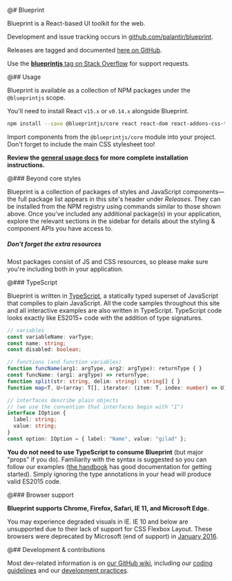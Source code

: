 @# Blueprint

Blueprint is a React-based UI toolkit for the web.

Development and issue tracking occurs in [github.com/palantir/blueprint](https://github.com/palantir/blueprint).

Releases are tagged and documented [here on GitHub](https://github.com/palantir/blueprint/releases).

Use the [__blueprintjs__ tag on Stack Overflow](http://stackoverflow.com/questions/tagged/blueprintjs)
for support requests.

@## Usage

Blueprint is available as a collection of NPM packages under the `@blueprintjs` scope.

You'll need to install React `v15.x` or `v0.14.x` alongside Blueprint.

```sh
npm install --save @blueprintjs/core react react-dom react-addons-css-transition-group
```

Import components from the `@blueprintjs/core` module into your project.
Don't forget to include the main CSS stylesheet too!

**Review the [general usage docs](#components.usage) for more complete installation instructions.**

@### Beyond core styles

Blueprint is a collection of packages of styles and JavaScript components&mdash;the full package
list appears in this site's header under _Releases_. They can be installed from the NPM registry
using commands similar to those shown above. Once you've included any additional package(s) in your
application, explore the relevant sections in the sidebar for details about the styling & component
APIs you have access to.

<div class="pt-callout pt-intent-primary pt-icon-info-sign">
  <h5>Don't forget the extra resources</h5>
  Most packages consist of JS and CSS resources, so please make sure you're including both in your application.
</div>

@### TypeScript

Blueprint is written in [TypeScript](https://www.typescriptlang.org/), a statically typed superset
of JavaScript that compiles to plain JavaScript. All the code samples throughout this site and
all interactive examples are also written in TypeScript. TypeScript code looks exactly like ES2015+
code with the addition of type signatures.

```ts
// variables
const variableName: varType;
const name: string;
const disabled: boolean;

// functions (and function variables)
function funcName(arg1: argType, arg2: argType): returnType { }
const funcName: (arg1: argType) => returnType;
function split(str: string, delim: string): string[] { }
function map<T, U>(array: T[], iterator: (item: T, index: number) => U): U[];

// interfaces describe plain objects
// (we use the convention that interfaces begin with "I")
interface IOption {
  label: string;
  value: string;
}
const option: IOption = { label: "Name", value: "gilad" };
```

**You do not need to use TypeScript to consume Blueprint** (but major "props" if you do). Familiarity
with the syntax is suggested so you can follow our examples
([the handbook](https://www.typescriptlang.org/docs/handbook/basic-types.html) has good documentation
for getting started). Simply ignoring the type annotations in your head will produce valid ES2015 code.

@### Browser support

**Blueprint supports Chrome, Firefox, Safari, IE 11, and Microsoft Edge.**

You may experience degraded visuals in IE.
IE 10 and below are unsupported due to their lack of support for CSS Flexbox Layout.
These browsers were deprecated by Microsoft (end of support) in [January 2016](https://www.microsoft.com/en-us/WindowsForBusiness/End-of-IE-support).

@## Development & contributions

Most dev-related information is on [our GitHub wiki](https://github.com/palantir/blueprint/wiki),
including our [coding guidelines](https://github.com/palantir/blueprint/wiki/Coding-guidelines)
and our [development practices](https://github.com/palantir/blueprint/wiki/Development-Practices).
